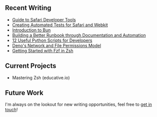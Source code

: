 ## Recent Writing

 - [Guide to Safari Developer Tools](https://reflect.run/articles/guide-to-safari-developer-tools/)  
 - [Creating Automated Tests for Safari and Webkit](https://reflect.run/articles/creating-automated-tests-for-safari-and-webkit/)
 - [Introduction to Bun](https://reflect.run/articles/introduction-to-bun/)  
 - [Building a Better Runbook through Documentation and Automation](https://www.airplane.dev/blog/building-a-better-runbook-through-automation-and-documentation)
 - [12 Useful Python Scripts for Developers](https://www.airplane.dev/blog/12-useful-python-scripts-for-developers)
 - [Deno's Network and File Permissions Model](https://reflect.run/articles/deno-networking-and-file-permissions-model/)
 - [Getting Started with Fzf in Zsh](https://www.unforswearing.com/blog/?page=20220903_get_started_with_fzf_in_zsh)

## Current Projects

  - Mastering Zsh (educative.io)


## Future Work

I'm always on the lookout for new writing opportunities, feel free to [get in touch](https://www.unforswearing.com/portfolio#contact)!

